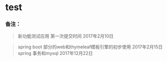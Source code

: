 # test

### 备注：
> 新功能测试应用
> 第一次提交时间 2017年2月10日

> spring boot 部分的web和thymeleaf模板引擎的初步使用 2017年2月15日   
> spring 事务和mysql 2017年12月22日